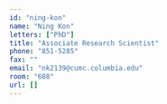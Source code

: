 ```yaml
---
id: "ning-kon"
name: "Ning Kon"
letters: ["PhD"]
title: "Associate Research Scientist"
phone: "851-5285"
fax: ""
email: "nk2139@cumc.columbia.edu"
room: "608"
url: []
---
```


